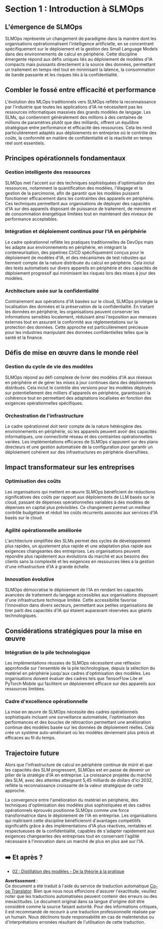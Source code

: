 <!--
CO_OP_TRANSLATOR_METADATA:
{
  "original_hash": "3d1708c413d3ea9ffcfb6f73ade3a07b",
  "translation_date": "2025-07-22T04:18:36+00:00",
  "source_file": "Module05/01.IntroduceSLMOps.md",
  "language_code": "fr"
}
-->
# Section 1 : Introduction à SLMOps

## L'émergence de SLMOps

SLMOps représente un changement de paradigme dans la manière dont les organisations opérationnalisent l'intelligence artificielle, en se concentrant spécifiquement sur le déploiement et la gestion des Small Language Models dans des environnements de calcul en périphérie. Cette discipline émergente répond aux défis uniques liés au déploiement de modèles d'IA compacts mais puissants directement à la source des données, permettant un traitement en temps réel tout en minimisant la latence, la consommation de bande passante et les risques liés à la confidentialité.

## Combler le fossé entre efficacité et performance

L'évolution des MLOps traditionnels vers SLMOps reflète la reconnaissance par l'industrie que toutes les applications d'IA ne nécessitent pas les ressources informatiques massives des grands modèles de langage. Les SLMs, qui contiennent généralement des millions à des centaines de millions de paramètres plutôt que des milliards, offrent un équilibre stratégique entre performance et efficacité des ressources. Cela les rend particulièrement adaptés aux déploiements en entreprise où le contrôle des coûts, la conformité en matière de confidentialité et la réactivité en temps réel sont essentiels.

## Principes opérationnels fondamentaux

### Gestion intelligente des ressources

SLMOps met l'accent sur des techniques sophistiquées d'optimisation des ressources, notamment la quantification des modèles, l'élagage et la gestion de la parcimonie, afin de garantir que les modèles puissent fonctionner efficacement dans les contraintes des appareils en périphérie. Ces techniques permettent aux organisations de déployer des capacités d'IA sur des appareils disposant de puissance de traitement, de mémoire et de consommation énergétique limitées tout en maintenant des niveaux de performance acceptables.

### Intégration et déploiement continus pour l'IA en périphérie

Le cadre opérationnel reflète les pratiques traditionnelles de DevOps mais les adapte aux environnements en périphérie, en intégrant la conteneurisation, des pipelines CI/CD spécifiquement conçus pour le déploiement de modèles d'IA, et des mécanismes de test robustes qui tiennent compte de la nature distribuée du calcul en périphérie. Cela inclut des tests automatisés sur divers appareils en périphérie et des capacités de déploiement progressif qui minimisent les risques lors des mises à jour des modèles.

### Architecture axée sur la confidentialité

Contrairement aux opérations d'IA basées sur le cloud, SLMOps privilégie la localisation des données et la préservation de la confidentialité. En traitant les données en périphérie, les organisations peuvent conserver les informations sensibles localement, réduisant ainsi l'exposition aux menaces externes tout en assurant la conformité aux réglementations sur la protection des données. Cette approche est particulièrement précieuse pour les industries manipulant des données confidentielles telles que la santé et la finance.

## Défis de mise en œuvre dans le monde réel

### Gestion du cycle de vie des modèles

SLMOps répond au défi complexe de livrer des modèles d'IA aux réseaux en périphérie et de gérer les mises à jour continues dans des déploiements distribués. Cela inclut le contrôle des versions pour les modèles déployés sur potentiellement des milliers d'appareils en périphérie, garantissant la cohérence tout en permettant des adaptations localisées en fonction des exigences opérationnelles spécifiques.

### Orchestration de l'infrastructure

Le cadre opérationnel doit tenir compte de la nature hétérogène des environnements en périphérie, où les appareils peuvent avoir des capacités informatiques, une connectivité réseau et des contraintes opérationnelles variées. Les implémentations efficaces de SLMOps s'appuient sur des plans directeurs et une gestion automatisée de la configuration pour garantir un déploiement cohérent sur des infrastructures en périphérie diversifiées.

## Impact transformateur sur les entreprises

### Optimisation des coûts

Les organisations qui mettent en œuvre SLMOps bénéficient de réductions significatives des coûts par rapport aux déploiements de LLM basés sur le cloud, passant de dépenses opérationnelles variables à des modèles de dépenses en capital plus prévisibles. Ce changement permet un meilleur contrôle budgétaire et réduit les coûts récurrents associés aux services d'IA basés sur le cloud.

### Agilité opérationnelle améliorée

L'architecture simplifiée des SLMs permet des cycles de développement plus rapides, un ajustement plus rapide et une adaptation plus rapide aux exigences changeantes des entreprises. Les organisations peuvent répondre plus rapidement aux évolutions du marché et aux besoins des clients sans la complexité et les exigences en ressources liées à la gestion d'une infrastructure d'IA à grande échelle.

### Innovation évolutive

SLMOps démocratise le déploiement de l'IA en rendant les capacités avancées de traitement du langage accessibles aux organisations disposant d'une infrastructure technique limitée. Cette accessibilité favorise l'innovation dans divers secteurs, permettant aux petites organisations de tirer parti des capacités d'IA qui étaient auparavant réservées aux géants technologiques.

## Considérations stratégiques pour la mise en œuvre

### Intégration de la pile technologique

Les implémentations réussies de SLMOps nécessitent une réflexion approfondie sur l'ensemble de la pile technologique, depuis la sélection du matériel en périphérie jusqu'aux cadres d'optimisation des modèles. Les organisations doivent évaluer des cadres tels que TensorFlow Lite et PyTorch Mobile qui facilitent un déploiement efficace sur des appareils aux ressources limitées.

### Cadre d'excellence opérationnelle

La mise en œuvre de SLMOps nécessite des cadres opérationnels sophistiqués incluant une surveillance automatisée, l'optimisation des performances et des boucles de rétroaction permettant une amélioration continue des modèles basée sur les données de déploiement réelles. Cela crée un système auto-améliorant où les modèles deviennent plus précis et efficaces au fil du temps.

## Trajectoire future

Alors que l'infrastructure de calcul en périphérie continue de mûrir et que les capacités des SLM progressent, SLMOps est en passe de devenir un pilier de la stratégie d'IA en entreprise. La croissance projetée du marché des SLM, avec des attentes atteignant 5,45 milliards de dollars d'ici 2032, reflète la reconnaissance croissante de la valeur stratégique de cette approche.

La convergence entre l'amélioration du matériel en périphérie, des techniques d'optimisation des modèles plus sophistiquées et des cadres opérationnels éprouvés positionne SLMOps comme une force transformatrice dans le déploiement de l'IA en entreprise. Les organisations qui maîtrisent cette discipline bénéficieront d'avantages compétitifs significatifs grâce à des implémentations d'IA plus réactives, rentables et respectueuses de la confidentialité, capables de s'adapter rapidement aux exigences changeantes des entreprises tout en conservant l'agilité nécessaire à l'innovation dans un marché de plus en plus axé sur l'IA.

## ➡️ Et après ?

- [02 : Distillation des modèles - De la théorie à la pratique](./02.SLMOps-Distillation.md)

**Avertissement** :  
Ce document a été traduit à l'aide du service de traduction automatique [Co-op Translator](https://github.com/Azure/co-op-translator). Bien que nous nous efforcions d'assurer l'exactitude, veuillez noter que les traductions automatisées peuvent contenir des erreurs ou des inexactitudes. Le document original dans sa langue d'origine doit être considéré comme la source faisant autorité. Pour des informations critiques, il est recommandé de recourir à une traduction professionnelle réalisée par un humain. Nous déclinons toute responsabilité en cas de malentendus ou d'interprétations erronées résultant de l'utilisation de cette traduction.